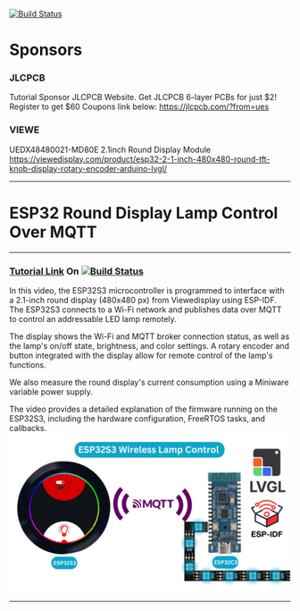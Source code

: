 
[![Build Status](https://img.shields.io/badge/USEFUL%20ELECTRONICS-YOUTUBE-red)](https://www.youtube.com/user/wardzx1)

# Sponsors

### JLCPCB
Tutorial Sponsor JLCPCB Website. Get JLCPCB 6-layer PCBs for just $2! Register to get $60 Coupons link below:
https://jlcpcb.com/?from=ues

### VIEWE
UEDX48480021-MD80E 2.1inch Round Display Module
https://viewedisplay.com/product/esp32-2-1-inch-480x480-round-tft-knob-display-rotary-encoder-arduino-lvgl/

***

# ESP32 Round Display Lamp Control Over MQTT
***
### [Tutorial Link](https://youtu.be/PwD3RC23oUE) On [![Build Status](https://img.shields.io/badge/YouTube-FF0000?style=for-the-badge&logo=youtube&logoColor=white)](https://www.youtube.com/wardzx1) 

In this video, the ESP32S3 microcontroller is programmed to interface with a 2.1-inch round display (480x480 px) from Viewedisplay using ESP-IDF. The ESP32S3 connects to a Wi-Fi network and publishes data over MQTT to control an addressable LED lamp remotely.

The display shows the Wi-Fi and MQTT broker connection status, as well as the lamp's on/off state, brightness, and color settings. A rotary encoder and button integrated with the display allow for remote control of the lamp's functions.

We also measure the round display's current consumption using a Miniware variable power supply.

The video provides a detailed explanation of the firmware running on the ESP32S3, including the hardware configuration, FreeRTOS tasks, and callbacks. 
![Circuit Diagram](https://github.com/UsefulElectronics/esp32s3-2.1inch-lvgl/blob/main/circuit%20diagram/ESP32%20Round%20Display%20Lamp%20Control%20Over%20MQTT.png)
***

